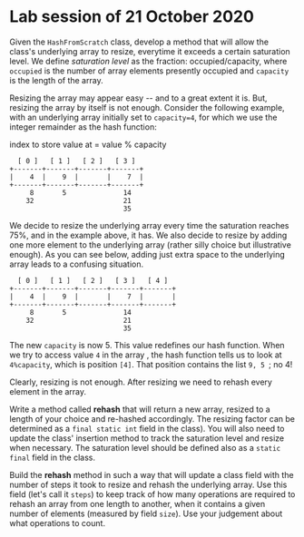# Lab session of 21 October 2020

Given the `HashFromScratch` class, develop a method that will allow the class's underlying array to resize, everytime it exceeds a certain saturation level. We define *saturation level* as the fraction: occupied/capacity, where `occupied` is the number of array elements presently occupied and `capacity` is the length of the array.
  
Resizing the array may appear easy -- and to a great extent it is. But, resizing the array by itself is not enough. Consider the following example, with an underlying array initially set to `capacity=4`, for which we use the integer remainder as the hash function:
   
   index to store value at = value % capacity
  
```text
  [ 0 ]   [ 1 ]   [ 2 ]   [ 3 ]
+-------+-------+-------+-------+
|    4  |    9  |       |    7  |
+-------+-------+-------+-------+
     8       5              14               
    32                      21
                            35
```

We decide to resize the underlying array every time the saturation reaches 75%, and in the example above, it has. We also decide to resize by adding one more element to the underlying array (rather silly choice but illustrative enough). As you can see below, adding just extra space to the underlying array leads to a confusing situation.

```text
  [ 0 ]   [ 1 ]   [ 2 ]   [ 3 ]   [ 4 ]  
+-------+-------+-------+-------+-------+
|    4  |    9  |       |    7  |       |
+-------+-------+-------+-------+-------+
     8       5              14               
    32                      21
                            35
```

The new `capacity` is now 5. This value redefines our hash function. When we try to access value `4` in the array
, the hash function tells us to look at `4%capacity`, which is position `[4]`. That position contains the list `9, 5
`; no 4!

Clearly, resizing is not enough. After resizing we need to rehash every element in the array.

Write a method called **rehash** that will return a new array, resized to a length of your choice and re-hashed accordingly. The resizing factor can be determined as a `final static int` field in the class). You will also need to update the class' insertion method to track the saturation level and resize when necessary. The saturation level should be defined also as a `static final` field in the class.
  
Build the **rehash** method in such a way that will update a class field with the number of steps it took to resize  and rehash the underlying array. Use this field (let's call it `steps`) to keep track of how many operations are required to rehash an array from one length to another, when it contains a given number of elements (measured by field `size`). Use your judgement about what operations to count.